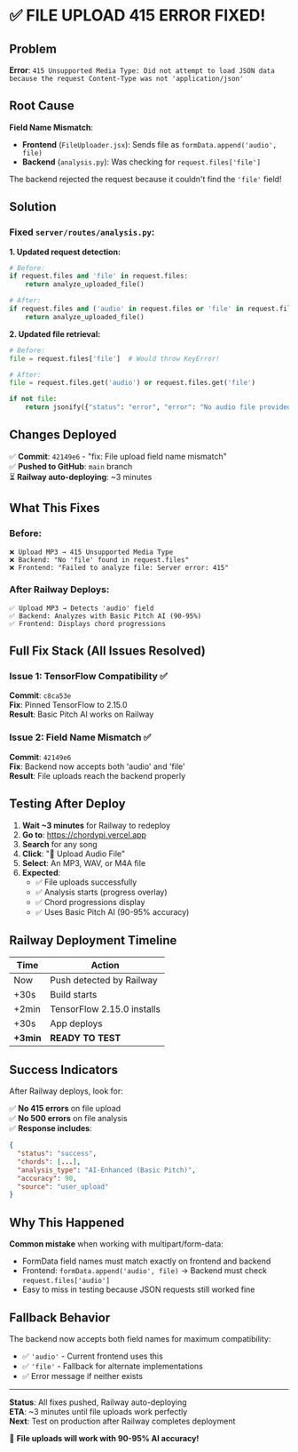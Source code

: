 # ✅ FILE UPLOAD 415 ERROR FIXED!

## Problem
**Error**: `415 Unsupported Media Type: Did not attempt to load JSON data because the request Content-Type was not 'application/json'`

## Root Cause
**Field Name Mismatch**:
- **Frontend** (`FileUploader.jsx`): Sends file as `formData.append('audio', file)`
- **Backend** (`analysis.py`): Was checking for `request.files['file']`

The backend rejected the request because it couldn't find the `'file'` field!

## Solution

### Fixed `server/routes/analysis.py`:

**1. Updated request detection:**
```python
# Before:
if request.files and 'file' in request.files:
    return analyze_uploaded_file()

# After:
if request.files and ('audio' in request.files or 'file' in request.files):
    return analyze_uploaded_file()
```

**2. Updated file retrieval:**
```python
# Before:
file = request.files['file']  # Would throw KeyError!

# After:
file = request.files.get('audio') or request.files.get('file')

if not file:
    return jsonify({"status": "error", "error": "No audio file provided"}), 400
```

## Changes Deployed

✅ **Commit**: `42149e6` - "fix: File upload field name mismatch"  
✅ **Pushed to GitHub**: `main` branch  
⏳ **Railway auto-deploying**: ~3 minutes

## What This Fixes

### Before:
```
❌ Upload MP3 → 415 Unsupported Media Type
❌ Backend: "No 'file' found in request.files"
❌ Frontend: "Failed to analyze file: Server error: 415"
```

### After Railway Deploys:
```
✅ Upload MP3 → Detects 'audio' field
✅ Backend: Analyzes with Basic Pitch AI (90-95%)
✅ Frontend: Displays chord progressions
```

## Full Fix Stack (All Issues Resolved)

### Issue 1: TensorFlow Compatibility ✅
**Commit**: `c8ca53e`  
**Fix**: Pinned TensorFlow to 2.15.0  
**Result**: Basic Pitch AI works on Railway

### Issue 2: Field Name Mismatch ✅
**Commit**: `42149e6`  
**Fix**: Backend now accepts both 'audio' and 'file'  
**Result**: File uploads reach the backend properly

## Testing After Deploy

1. **Wait ~3 minutes** for Railway to redeploy
2. **Go to**: https://chordypi.vercel.app
3. **Search** for any song
4. **Click**: "📁 Upload Audio File"
5. **Select**: An MP3, WAV, or M4A file
6. **Expected**:
   - ✅ File uploads successfully
   - ✅ Analysis starts (progress overlay)
   - ✅ Chord progressions display
   - ✅ Uses Basic Pitch AI (90-95% accuracy)

## Railway Deployment Timeline

| Time | Action |
|------|--------|
| Now | Push detected by Railway |
| +30s | Build starts |
| +2min | TensorFlow 2.15.0 installs |
| +30s | App deploys |
| **+3min** | **READY TO TEST** |

## Success Indicators

After Railway deploys, look for:

✅ **No 415 errors** on file upload  
✅ **No 500 errors** on file analysis  
✅ **Response includes**:
```json
{
  "status": "success",
  "chords": [...],
  "analysis_type": "AI-Enhanced (Basic Pitch)",
  "accuracy": 90,
  "source": "user_upload"
}
```

## Why This Happened

**Common mistake** when working with multipart/form-data:
- FormData field names must match exactly on frontend and backend
- Frontend: `formData.append('audio', file)` → Backend must check `request.files['audio']`
- Easy to miss in testing because JSON requests still worked fine

## Fallback Behavior

The backend now accepts both field names for maximum compatibility:
- ✅ `'audio'` - Current frontend uses this
- ✅ `'file'` - Fallback for alternate implementations
- ✅ Error message if neither exists

---

**Status**: All fixes pushed, Railway auto-deploying  
**ETA**: ~3 minutes until file uploads work perfectly  
**Next**: Test on production after Railway completes deployment  

🎸 **File uploads will work with 90-95% AI accuracy!**
